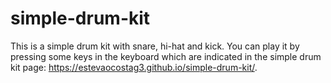 # simple-drum-kit
This is a simple drum kit with snare, hi-hat and kick. You can play it by pressing some keys in the keyboard which are indicated in the simple drum kit page: https://estevaocostag3.github.io/simple-drum-kit/.
